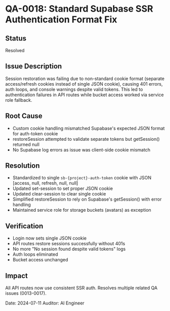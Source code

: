 # QA-0018: Standard Supabase SSR Authentication Format Fix

## Status
Resolved

## Issue Description
Session restoration was failing due to non-standard cookie format (separate access/refresh cookies instead of single JSON cookie), causing 401 errors, auth loops, and console warnings despite valid tokens. This led to authentication failures in API routes while bucket access worked via service role fallback.

## Root Cause
- Custom cookie handling mismatched Supabase's expected JSON format for auth-token cookie
- restoreSession attempted to validate separate tokens but getSession() returned null
- No Supabase log errors as issue was client-side cookie mismatch

## Resolution
- Standardized to single `sb-{project}-auth-token` cookie with JSON [access, null, refresh, null, null]
- Updated set-session to set proper JSON cookie
- Updated clear-session to clear single cookie
- Simplified restoreSession to rely on Supabase's getSession() with error handling
- Maintained service role for storage buckets (avatars) as exception

## Verification
- Login now sets single JSON cookie
- API routes restore sessions successfully without 401s
- No more "No session found despite valid tokens" logs
- Auth loops eliminated
- Bucket access unchanged

## Impact
All API routes now use consistent SSR auth. Resolves multiple related QA issues (0013-0017).

Date: 2024-07-11
Auditor: AI Engineer